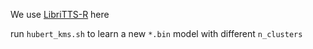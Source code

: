 We use [LibriTTS-R](https://paperswithcode.com/paper/libritts-r-a-restored-multi-speaker-text-to) here

run `hubert_kms.sh` to learn a new `*.bin` model with different `n_clusters`
